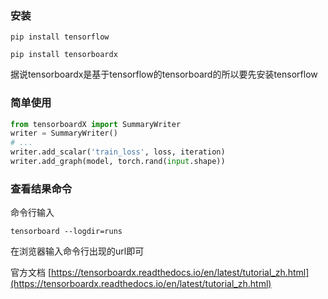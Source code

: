 ### 安装
`pip install tensorflow`

`pip install tensorboardx`

据说tensorboardx是基于tensorflow的tensorboard的所以要先安装tensorflow

### 简单使用
```python
from tensorboardX import SummaryWriter   
writer = SummaryWriter()
# ...
writer.add_scalar('train_loss', loss, iteration)
writer.add_graph(model, torch.rand(input.shape))
```

### 查看结果命令
命令行输入

`tensorboard --logdir=runs`

在浏览器输入命令行出现的url即可

官方文档
[https://tensorboardx.readthedocs.io/en/latest/tutorial_zh.html](https://tensorboardx.readthedocs.io/en/latest/tutorial_zh.html)
